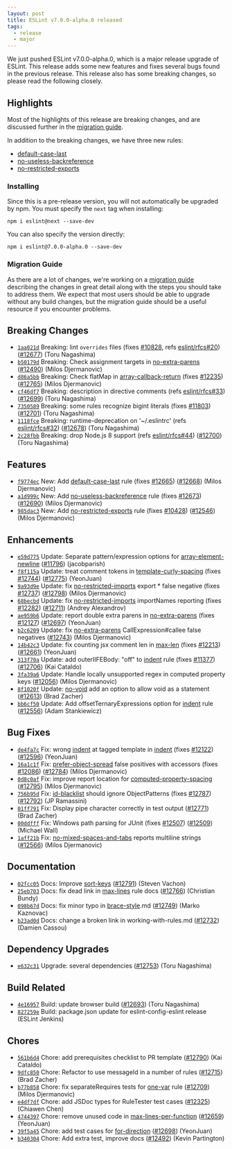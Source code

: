 ```yaml
---
layout: post
title: ESLint v7.0.0-alpha.0 released
tags:
  - release
  - major
---
```


We just pushed ESLint v7.0.0-alpha.0, which is a major release upgrade of ESLint. This release adds some new features and fixes several bugs found in the previous release. This release also has some breaking changes, so please read the following closely.




## Highlights

Most of the highlights of this release are breaking changes, and are discussed further in the [migration guide](https://github.com/eslint/eslint/pull/12692).

In addition to the breaking changes, we have three new rules:

* [default-case-last](/docs/7.0.0/rules/default-case-last)
* [no-useless-backreference](/docs/7.0.0/rules/no-useless-backreference)
* [no-restricted-exports](/docs/7.0.0/rules/no-restricted-exports)

### Installing

Since this is a pre-release version, you will not automatically be upgraded by npm. You must specify the `next` tag when installing:

```
npm i eslint@next --save-dev
```

You can also specify the version directly:

```
npm i eslint@7.0.0-alpha.0 --save-dev
```

### Migration Guide

As there are a lot of changes, we're working on a [migration guide](https://github.com/eslint/eslint/pull/12692) describing the changes in great detail along with the steps you should take to address them. We expect that most users should be able to upgrade without any build changes, but the migration guide should be a useful resource if you encounter problems.




## Breaking Changes


* [`1aa021d`](https://github.com/eslint/eslint/commit/1aa021d77fdd2c68d7b7d2f4603252110c414b32) Breaking: lint `overrides` files (fixes [#10828](https://github.com/eslint/eslint/issues/10828), refs [eslint/rfcs#20](https://github.com/eslint/rfcs/issues/20)) ([#12677](https://github.com/eslint/eslint/issues/12677)) (Toru Nagashima)
* [`b50179d`](https://github.com/eslint/eslint/commit/b50179def3fedbd95fdeab25e32c2511867eb760) Breaking: Check assignment targets in [no-extra-parens](/docs/rules/no-extra-parens) ([#12490](https://github.com/eslint/eslint/issues/12490)) (Milos Djermanovic)
* [`d86a5bb`](https://github.com/eslint/eslint/commit/d86a5bbb1987d858d4963f647b0af5c1fd924b4f) Breaking: Check flatMap in [array-callback-return](/docs/rules/array-callback-return) (fixes [#12235](https://github.com/eslint/eslint/issues/12235)) ([#12765](https://github.com/eslint/eslint/issues/12765)) (Milos Djermanovic)
* [`cf46df7`](https://github.com/eslint/eslint/commit/cf46df70158a4ed4c09d5c9d655c07dc6df3ff5e) Breaking: description in directive comments (refs [eslint/rfcs#33](https://github.com/eslint/rfcs/issues/33)) ([#12699](https://github.com/eslint/eslint/issues/12699)) (Toru Nagashima)
* [`7350589`](https://github.com/eslint/eslint/commit/7350589a5bdfc9d75d1ff19364f476eec44c3911) Breaking: some rules recognize bigint literals (fixes [#11803](https://github.com/eslint/eslint/issues/11803)) ([#12701](https://github.com/eslint/eslint/issues/12701)) (Toru Nagashima)
* [`1118fce`](https://github.com/eslint/eslint/commit/1118fceb49af3436b8dcd0c6089f913cedf9a329) Breaking: runtime-deprecation on '~/.eslintrc' (refs [eslint/rfcs#32](https://github.com/eslint/rfcs/issues/32)) ([#12678](https://github.com/eslint/eslint/issues/12678)) (Toru Nagashima)
* [`2c28fbb`](https://github.com/eslint/eslint/commit/2c28fbbb563a44282bef0c9fcc9be29d611cc83b) Breaking: drop Node.js 8 support (refs [eslint/rfcs#44](https://github.com/eslint/rfcs/issues/44)) ([#12700](https://github.com/eslint/eslint/issues/12700)) (Toru Nagashima)




## Features


* [`f9774ec`](https://github.com/eslint/eslint/commit/f9774ec11b0ebe63fb16a97b97890efb84699548) New: Add [default-case-last](/docs/rules/default-case-last) rule (fixes [#12665](https://github.com/eslint/eslint/issues/12665)) ([#12668](https://github.com/eslint/eslint/issues/12668)) (Milos Djermanovic)
* [`a1d999c`](https://github.com/eslint/eslint/commit/a1d999c6b4e51c317ad409110be7be214ff9f7c6) New: Add [no-useless-backreference](/docs/rules/no-useless-backreference) rule (fixes [#12673](https://github.com/eslint/eslint/issues/12673)) ([#12690](https://github.com/eslint/eslint/issues/12690)) (Milos Djermanovic)
* [`985dac3`](https://github.com/eslint/eslint/commit/985dac35e3c367f0f99d1f0e766e06a1d9818dd4) New: Add [no-restricted-exports](/docs/rules/no-restricted-exports) rule (fixes [#10428](https://github.com/eslint/eslint/issues/10428)) ([#12546](https://github.com/eslint/eslint/issues/12546)) (Milos Djermanovic)




## Enhancements


* [`e59d775`](https://github.com/eslint/eslint/commit/e59d77536bd8db57e8a75cd5245f6f320aa699f8) Update: Separate pattern/expression options for [array-element-newline](/docs/rules/array-element-newline) ([#11796](https://github.com/eslint/eslint/issues/11796)) (jacobparish)
* [`f8f115a`](https://github.com/eslint/eslint/commit/f8f115af6e10539e6cad485588187cb11917f8c9) Update: treat comment tokens in [template-curly-spacing](/docs/rules/template-curly-spacing) (fixes [#12744](https://github.com/eslint/eslint/issues/12744)) ([#12775](https://github.com/eslint/eslint/issues/12775)) (YeonJuan)
* [`9a93d9e`](https://github.com/eslint/eslint/commit/9a93d9ef389c49a133c4df4f9843927f5f806423) Update: fix [no-restricted-imports](/docs/rules/no-restricted-imports) export * false negative (fixes [#12737](https://github.com/eslint/eslint/issues/12737)) ([#12798](https://github.com/eslint/eslint/issues/12798)) (Milos Djermanovic)
* [`68becbd`](https://github.com/eslint/eslint/commit/68becbd84e8a0693409d36f2be10679c483e233a) Update: fix [no-restricted-imports](/docs/rules/no-restricted-imports) importNames reporting (fixes [#12282](https://github.com/eslint/eslint/issues/12282)) ([#12711](https://github.com/eslint/eslint/issues/12711)) (Andrey Alexandrov)
* [`ae959b6`](https://github.com/eslint/eslint/commit/ae959b691fb148ac8b474c924c8cb01ef61c436d) Update: report double extra parens in [no-extra-parens](/docs/rules/no-extra-parens) (fixes [#12127](https://github.com/eslint/eslint/issues/12127)) ([#12697](https://github.com/eslint/eslint/issues/12697)) (YeonJuan)
* [`b2c6209`](https://github.com/eslint/eslint/commit/b2c62096a8b318765d618cab222240f87d73063b) Update: fix [no-extra-parens](/docs/rules/no-extra-parens) CallExpression#callee false negatives ([#12743](https://github.com/eslint/eslint/issues/12743)) (Milos Djermanovic)
* [`14b42c3`](https://github.com/eslint/eslint/commit/14b42c386be3387c415267b789f277e1294d4567) Update: fix counting jsx comment len in [max-len](/docs/rules/max-len) (fixes [#12213](https://github.com/eslint/eslint/issues/12213)) ([#12661](https://github.com/eslint/eslint/issues/12661)) (YeonJuan)
* [`313f70a`](https://github.com/eslint/eslint/commit/313f70ac9a3cf5d1558d2427b00dd75666e18cf4) Update: add outerIIFEBody: "off" to [indent](/docs/rules/indent) rule (fixes [#11377](https://github.com/eslint/eslint/issues/11377)) ([#12706](https://github.com/eslint/eslint/issues/12706)) (Kai Cataldo)
* [`3fa39a6`](https://github.com/eslint/eslint/commit/3fa39a633b37544fec7cedfc1f2b0e62e9312a72) Update: Handle locally unsupported regex in computed property keys ([#12056](https://github.com/eslint/eslint/issues/12056)) (Milos Djermanovic)
* [`8f1020f`](https://github.com/eslint/eslint/commit/8f1020ff711b0c57d590bf666e2841f64186d083) Update: [no-void](/docs/rules/no-void) add an option to allow void as a statement ([#12613](https://github.com/eslint/eslint/issues/12613)) (Brad Zacher)
* [`bb6cf50`](https://github.com/eslint/eslint/commit/bb6cf5082623ffb67bb1495fee52c0610ee5f421) Update: Add offsetTernaryExpressions option for [indent](/docs/rules/indent) rule ([#12556](https://github.com/eslint/eslint/issues/12556)) (Adam Stankiewicz)




## Bug Fixes


* [`de4fa7c`](https://github.com/eslint/eslint/commit/de4fa7c65c7befefa64d1605550267071ee56a5d) Fix: wrong [indent](/docs/rules/indent) at tagged template in [indent](/docs/rules/indent) (fixes [#12122](https://github.com/eslint/eslint/issues/12122)) ([#12596](https://github.com/eslint/eslint/issues/12596)) (YeonJuan)
* [`16a1c1f`](https://github.com/eslint/eslint/commit/16a1c1f79bc0a4cc1c3a87e98d220041de88bb93) Fix: [prefer-object-spread](/docs/rules/prefer-object-spread) false positives with accessors (fixes [#12086](https://github.com/eslint/eslint/issues/12086)) ([#12784](https://github.com/eslint/eslint/issues/12784)) (Milos Djermanovic)
* [`0d8c0af`](https://github.com/eslint/eslint/commit/0d8c0affe1ae7ecf228cdf91b490921f7e9d1fdb) Fix: improve report location for [computed-property-spacing](/docs/rules/computed-property-spacing) ([#12795](https://github.com/eslint/eslint/issues/12795)) (Milos Djermanovic)
* [`756b95d`](https://github.com/eslint/eslint/commit/756b95d59fb97cd9b3f3adf98cebf529fe4842a2) Fix: [id-blacklist](/docs/rules/id-blacklist) should ignore ObjectPatterns (fixes [#12787](https://github.com/eslint/eslint/issues/12787)) ([#12792](https://github.com/eslint/eslint/issues/12792)) (JP Ramassini)
* [`01ff791`](https://github.com/eslint/eslint/commit/01ff7910af86fc45b76e883bc9ab00c9be3b50ac) Fix: Display pipe character correctly in test output ([#12771](https://github.com/eslint/eslint/issues/12771)) (Brad Zacher)
* [`00ddfff`](https://github.com/eslint/eslint/commit/00ddfffe6b4b4244e4680b0f92f2c6697fad136f) Fix: Windows path parsing for JUnit (fixes [#12507](https://github.com/eslint/eslint/issues/12507)) ([#12509](https://github.com/eslint/eslint/issues/12509)) (Michael Wall)
* [`1aff21b`](https://github.com/eslint/eslint/commit/1aff21bb54da44cef0b6e378a34a74265863b930) Fix: [no-mixed-spaces-and-tabs](/docs/rules/no-mixed-spaces-and-tabs) reports multiline strings ([#12566](https://github.com/eslint/eslint/issues/12566)) (Milos Djermanovic)




## Documentation


* [`02fcc05`](https://github.com/eslint/eslint/commit/02fcc055710e8d69d986f1e682cae2014ad881e2) Docs: Improve [sort-keys](/docs/rules/sort-keys) ([#12791](https://github.com/eslint/eslint/issues/12791)) (Steven Vachon)
* [`25eb703`](https://github.com/eslint/eslint/commit/25eb703c8758563988ffb497a53f89a3ed345399) Docs: fix dead link in [max-lines](/docs/rules/max-lines) rule docs ([#12766](https://github.com/eslint/eslint/issues/12766)) (Christian Bundy)
* [`098b67d`](https://github.com/eslint/eslint/commit/098b67d04a4b4dc8ef4faa6434c6ef5abbde3ed3) Docs: fix minor typo in [brace-style](/docs/rules/brace-style).md ([#12749](https://github.com/eslint/eslint/issues/12749)) (Marko Kaznovac)
* [`b23ad0d`](https://github.com/eslint/eslint/commit/b23ad0d789a909baf8d7c41a35bc53df932eaf30) Docs: change a broken link in working-with-rules.md ([#12732](https://github.com/eslint/eslint/issues/12732)) (Damien Cassou)




## Dependency Upgrades


* [`e632c31`](https://github.com/eslint/eslint/commit/e632c31d7e5363f1347b787702ecd4a85f5c11a2) Upgrade: several dependencies ([#12753](https://github.com/eslint/eslint/issues/12753)) (Toru Nagashima)




## Build Related


* [`4e16957`](https://github.com/eslint/eslint/commit/4e169576a526023ee297d5bc8b37eedba229f63d) Build: update browser build ([#12693](https://github.com/eslint/eslint/issues/12693)) (Toru Nagashima)
* [`827259e`](https://github.com/eslint/eslint/commit/827259ea009f98a0fdf3f7ebf1bfb6cd661ce28d) Build: package.json update for eslint-config-eslint release (ESLint Jenkins)




## Chores


* [`561b6d4`](https://github.com/eslint/eslint/commit/561b6d4726f3e77dd40ba0d340ca7f08429cd2eb) Chore: add prerequisites checklist to PR template ([#12790](https://github.com/eslint/eslint/issues/12790)) (Kai Cataldo)
* [`9dfc850`](https://github.com/eslint/eslint/commit/9dfc8501fb1956c90dc11e6377b4cb38a6bea65d) Chore: Refactor to use messageId in a number of rules ([#12715](https://github.com/eslint/eslint/issues/12715)) (Brad Zacher)
* [`b77b858`](https://github.com/eslint/eslint/commit/b77b8585e33fc4bb438a0e11ca8177c7eb91dbd8) Chore: fix separateRequires tests for [one-var](/docs/rules/one-var) rule ([#12709](https://github.com/eslint/eslint/issues/12709)) (Milos Djermanovic)
* [`e4df7df`](https://github.com/eslint/eslint/commit/e4df7dfb0199badb61d2c03ff4f7e4be735279d9) Chore: add JSDoc types for RuleTester test cases ([#12325](https://github.com/eslint/eslint/issues/12325)) (Chiawen Chen)
* [`4744397`](https://github.com/eslint/eslint/commit/474439720258b1a64b305c31588f803104fa4aaf) Chore: remove unused code in [max-lines-per-function](/docs/rules/max-lines-per-function) ([#12659](https://github.com/eslint/eslint/issues/12659)) (YeonJuan)
* [`39f5a45`](https://github.com/eslint/eslint/commit/39f5a453579b2ad732212edeb71f84ecb0991f97) Chore: add test cases for [for-direction](/docs/rules/for-direction) ([#12698](https://github.com/eslint/eslint/issues/12698)) (YeonJuan)
* [`b340304`](https://github.com/eslint/eslint/commit/b3403045e535921df6d34785a4ce053e14ba27fd) Chore: Add extra test, improve docs ([#12492](https://github.com/eslint/eslint/issues/12492)) (Kevin Partington)
